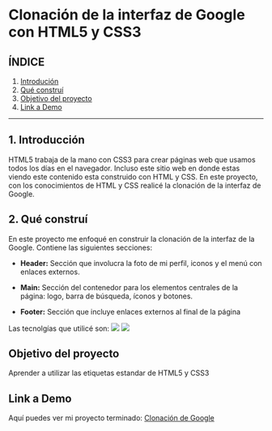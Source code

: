 # Clonación de la interfaz de Google con HTML5 y CSS3

## **ÍNDICE**

1. [Introdución](#)
2. [Qué construí](#)
3. [Objetivo del proyecto](#)
4. [Link a Demo](#)

****

## 1. Introducción 
HTML5 trabaja de la mano con CSS3 para crear páginas web que usamos todos los días en el navegador. Incluso este sitio web en donde estas viendo este contenido esta construido con HTML y CSS. En este proyecto, con los conocimientos de HTML y CSS realicé la clonación de la interfaz de Google.

## 2. Qué construí
En este proyecto me enfoqué en construir la clonación de la interfaz de la Google.
Contiene las siguientes secciones:

* **Header:** Sección que involucra la foto de mi perfil, iconos y el menú con enlaces externos.
  
* **Main:** Sección del contenedor para los elementos centrales de la página: logo, barra de búsqueda, íconos y botones.

* **Footer:** Sección que incluye enlaces externos al final de la página  

Las tecnolgías que utilicé son:
<img src="https://img.shields.io/badge/HTML5-E34F26?style=for-the-badge&logo=html5&logoColor=white" />
<img src="https://img.shields.io/badge/CSS3-1572B6?style=for-the-badge&logo=css3&logoColor=white" />

## Objetivo del proyecto
Aprender a utilizar las etiquetas estandar de HTML5 y CSS3

## Link a Demo
Aquí puedes ver mi proyecto terminado: [Clonación de Google](https://clondegoogle-chi.vercel.app/)
